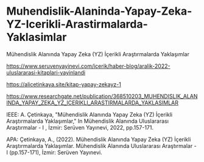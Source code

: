 # Muhendislik-Alaninda-Yapay-Zeka-YZ-Icerikli-Arastirmalarda-Yaklasimlar

Mühendislik Alanında Yapay Zeka (YZ) İçerikli Araştırmalarda Yaklaşımlar

https://www.seruvenyayinevi.com/icerik/haber-blog/aralik-2022-uluslararasi-kitaplari-yayinlandi

https://alicetinkaya.site/kitap-yapay-zekayz-1

https://www.researchgate.net/publication/368510203_MUHENDISLIK_ALANINDA_YAPAY_ZEKA_YZ_ICERIKLI_ARASTIRMALARDA_YAKLASIMLAR



IEEE: A. Çetinkaya, "Mühendislik Alanında Yapay Zeka (YZ) İçerikli Araştırmalarda Yaklaşımlar," In Mühendislik Alanında Uluslararası Araştırmalar - I , İzmir: Serüven Yayınevi, 2022, pp.157-171.

APA: Çetinkaya, A., (2022). Mühendislik Alanında Yapay Zeka (YZ) İçerikli Araştırmalarda Yaklaşımlar. Mühendislik Alanında Uluslararası Araştırmalar - I (pp.157-171), İzmir: Serüven Yayınevi.
